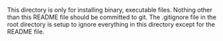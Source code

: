 This directory is only for installing binary, executable files.
Nothing other than this README file should be committed to git.
The .gitignore file in the root directory is setup to ignore everything in this directory except for the README file.
